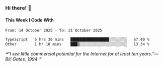 ### Hi there! 👋

#### This Week I Code With
<!--START_SECTION:waka-->

```txt
From: 14 October 2025 - To: 21 October 2025

TypeScript   6 hrs 36 mins   █████████████████░░░░░░░░   67.40 %
Other        1 hr 18 mins    ███▒░░░░░░░░░░░░░░░░░░░░░   13.34 %
```

<!--END_SECTION:waka-->

<!--STARTS_HERE_QUOTE_README-->
<i>❝“I see little commercial potential for the Internet for at least ten years.”— Bill Gates, 1994   ❞</i>
<!--ENDS_HERE_QUOTE_README-->
